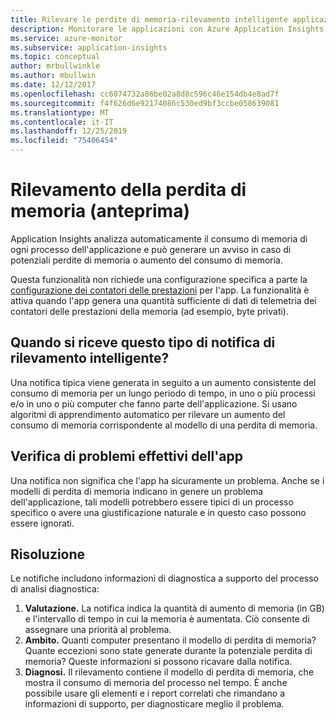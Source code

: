 ```yaml
---
title: Rilevare le perdite di memoria-rilevamento intelligente applicazione Azure Insights
description: Monitorare le applicazioni con Azure Application Insights per rilevare potenziali perdite di memoria.
ms.service: azure-monitor
ms.subservice: application-insights
ms.topic: conceptual
author: mrbullwinkle
ms.author: mbullwin
ms.date: 12/12/2017
ms.openlocfilehash: cc6074732a86be02a8d8c596c46e154db4e8ad7f
ms.sourcegitcommit: f4f626d6e92174086c530ed9bf3ccbe058639081
ms.translationtype: MT
ms.contentlocale: it-IT
ms.lasthandoff: 12/25/2019
ms.locfileid: "75406454"
---
```

# <a name="memory-leak-detection-preview"></a>Rilevamento della perdita di memoria (anteprima)

Application Insights analizza automaticamente il consumo di memoria di ogni processo dell'applicazione e può generare un avviso in caso di potenziali perdite di memoria o aumento del consumo di memoria.

Questa funzionalità non richiede una configurazione specifica a parte la [configurazione dei contatori delle prestazioni](https://docs.microsoft.com/azure/application-insights/app-insights-performance-counters) per l'app. La funzionalità è attiva quando l'app genera una quantità sufficiente di dati di telemetria dei contatori delle prestazioni della memoria (ad esempio, byte privati).

## <a name="when-would-i-get-this-type-of-smart-detection-notification"></a>Quando si riceve questo tipo di notifica di rilevamento intelligente?
Una notifica tipica viene generata in seguito a un aumento consistente del consumo di memoria per un lungo periodo di tempo, in uno o più processi e/o in uno o più computer che fanno parte dell'applicazione. Si usano algoritmi di apprendimento automatico per rilevare un aumento del consumo di memoria corrispondente al modello di una perdita di memoria.

## <a name="does-my-app-really-have-a-problem"></a>Verifica di problemi effettivi dell'app
Una notifica non significa che l'app ha sicuramente un problema. Anche se i modelli di perdita di memoria indicano in genere un problema dell'applicazione, tali modelli potrebbero essere tipici di un processo specifico o avere una giustificazione naturale e in questo caso possono essere ignorati.

## <a name="how-do-i-fix-it"></a>Risoluzione
Le notifiche includono informazioni di diagnostica a supporto del processo di analisi diagnostica:
1. **Valutazione.** La notifica indica la quantità di aumento di memoria (in GB) e l'intervallo di tempo in cui la memoria è aumentata. Ciò consente di assegnare una priorità al problema.
2. **Ambito.** Quanti computer presentano il modello di perdita di memoria? Quante eccezioni sono state generate durante la potenziale perdita di memoria? Queste informazioni si possono ricavare dalla notifica.
3. **Diagnosi.** Il rilevamento contiene il modello di perdita di memoria, che mostra il consumo di memoria del processo nel tempo. È anche possibile usare gli elementi e i report correlati che rimandano a informazioni di supporto, per diagnosticare meglio il problema.
